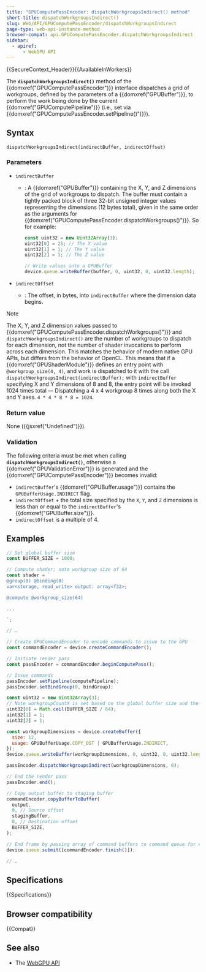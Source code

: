 ```yaml
---
title: "GPUComputePassEncoder: dispatchWorkgroupsIndirect() method"
short-title: dispatchWorkgroupsIndirect()
slug: Web/API/GPUComputePassEncoder/dispatchWorkgroupsIndirect
page-type: web-api-instance-method
browser-compat: api.GPUComputePassEncoder.dispatchWorkgroupsIndirect
sidebar:
  - apiref:
      - WebGPU API
---
```


{{SecureContext_Header}}{{AvailableInWorkers}}

The **`dispatchWorkgroupsIndirect()`** method of the
{{domxref("GPUComputePassEncoder")}} interface dispatches a grid of workgroups, defined by the parameters of a {{domxref("GPUBuffer")}}, to perform the work being done by the current {{domxref("GPUComputePipeline")}} (i.e., set via {{domxref("GPUComputePassEncoder.setPipeline()")}}).

## Syntax

```js-nolint
dispatchWorkgroupsIndirect(indirectBuffer, indirectOffset)
```

### Parameters

- `indirectBuffer`
  - : A {{domxref("GPUBuffer")}} containing the X, Y, and Z dimensions of the grid of workgroups to dispatch. The buffer must contain a tightly packed block of three 32-bit unsigned integer values representing the dimensions (12 bytes total), given in the same order as the arguments for {{domxref("GPUComputePassEncoder.dispatchWorkgroups()")}}. So for example:

    ```js
    const uint32 = new Uint32Array(3);
    uint32[0] = 25; // The X value
    uint32[1] = 1; // The Y value
    uint32[2] = 1; // The Z value

    // Write values into a GPUBuffer
    device.queue.writeBuffer(buffer, 0, uint32, 0, uint32.length);
    ```

- `indirectOffset`
  - : The offset, in bytes, into `indirectBuffer` where the dimension data begins.

> [!NOTE]
> The X, Y, and Z dimension values passed to {{domxref("GPUComputePassEncoder.dispatchWorkgroups()")}} and `dispatchWorkgroupsIndirect()` are the number of workgroups to dispatch for each dimension, not the number of shader invocations to perform across each dimension. This matches the behavior of modern native GPU APIs, but differs from the behavior of OpenCL. This means that if a {{domxref("GPUShaderModule")}} defines an entry point with `@workgroup_size(4, 4)`, and work is dispatched to it with the call `dispatchWorkgroupsIndirect(indirectBuffer);` with `indirectBuffer` specifying X and Y dimensions of 8 and 8, the entry point will be invoked 1024 times total — Dispatching a 4 x 4 workgroup 8 times along both the X and Y axes. `4 * 4 * 8 * 8 = 1024`.

### Return value

None ({{jsxref("Undefined")}}).

### Validation

The following criteria must be met when calling **`dispatchWorkgroupsIndirect()`**, otherwise a {{domxref("GPUValidationError")}} is generated and the {{domxref("GPUComputePassEncoder")}} becomes invalid:

- `indirectBuffer`'s {{domxref("GPUBuffer.usage")}} contains the `GPUBufferUsage.INDIRECT` flag.
- `indirectOffset` + the total size specified by the `X`, `Y`, and `Z` dimensions is less than or equal to the `indirectBuffer`'s {{domxref("GPUBuffer.size")}}.
- `indirectOffset` is a multiple of 4.

## Examples

```js
// Set global buffer size
const BUFFER_SIZE = 1000;

// Compute shader; note workgroup size of 64
const shader = `
@group(0) @binding(0)
var<storage, read_write> output: array<f32>;

@compute @workgroup_size(64)

...

`;

// …

// Create GPUCommandEncoder to encode commands to issue to the GPU
const commandEncoder = device.createCommandEncoder();

// Initiate render pass
const passEncoder = commandEncoder.beginComputePass();

// Issue commands
passEncoder.setPipeline(computePipeline);
passEncoder.setBindGroup(0, bindGroup);

const uint32 = new Uint32Array(3);
// Note workgroupCountX is set based on the global buffer size and the shader workgroup count.
uint32[0] = Math.ceil(BUFFER_SIZE / 64);
uint32[1] = 1;
uint32[2] = 1;

const workgroupDimensions = device.createBuffer({
  size: 12,
  usage: GPUBufferUsage.COPY_DST | GPUBufferUsage.INDIRECT,
});
device.queue.writeBuffer(workgroupDimensions, 0, uint32, 0, uint32.length);

passEncoder.dispatchWorkgroupsIndirect(workgroupDimensions, 0);

// End the render pass
passEncoder.end();

// Copy output buffer to staging buffer
commandEncoder.copyBufferToBuffer(
  output,
  0, // Source offset
  stagingBuffer,
  0, // Destination offset
  BUFFER_SIZE,
);

// End frame by passing array of command buffers to command queue for execution
device.queue.submit([commandEncoder.finish()]);

// …
```

## Specifications

{{Specifications}}

## Browser compatibility

{{Compat}}

## See also

- The [WebGPU API](/en-US/docs/Web/API/WebGPU_API)
